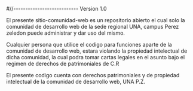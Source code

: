 #//--------------------------- Version 1.0

El presente sitio-comunidad-web es un repositorio abierto
el cual solo la comunidad de desarrollo web de la sede 
regional UNA, campus Perez zeledon puede administrar y dar
uso del mismo.

Cualquier persona que utilice el codigo para funciones aparte
de la comunidad de desarrollo web, estara violando la propiedad
intelectual de dicha comunidad, la cual podra tomar cartas legales
en el asunto bajo el regimen de derechos de patrimoniales de C.R

El presente codigo cuenta con derechos patrimoniales y de propiedad
intelectual de la comunidad de desarrollo web, UNA P.Z.
